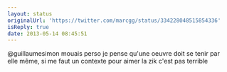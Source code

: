 ```yaml
---
layout: status
originalUrl: 'https://twitter.com/marcgg/status/334228048515854336'
isReply: true
date: 2013-05-14 08:45:51
---
```


@guillaumesimon mouais perso je pense qu'une oeuvre doit se tenir par elle même, si me faut un contexte pour aimer la zik c'est pas terrible
